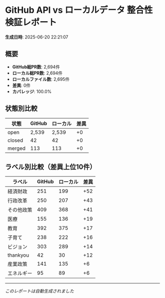 # GitHub API vs ローカルデータ 整合性検証レポート

**生成日時**: 2025-06-20 22:21:07

## 概要

- **GitHub総PR数**: 2,694件
- **ローカル総PR数**: 2,694件
- **ローカルファイル数**: 2,695件
- **差異**: 0件
- **カバレッジ**: 100.0%

## 状態別比較

| 状態 | GitHub | ローカル | 差異 |
|------|--------|----------|------|
| open | 2,539 | 2,539 | +0 |
| closed | 42 | 42 | +0 |
| merged | 113 | 113 | +0 |

## ラベル別比較（差異上位10件）

| ラベル | GitHub | ローカル | 差異 |
|--------|--------|----------|------|
| 経済財政 | 251 | 199 | +52 |
| 行政改革 | 250 | 207 | +43 |
| その他政策 | 409 | 368 | +41 |
| 医療 | 155 | 136 | +19 |
| 教育 | 392 | 375 | +17 |
| 子育て | 238 | 222 | +16 |
| ビジョン | 303 | 289 | +14 |
| thankyou | 42 | 30 | +12 |
| 産業政策 | 141 | 135 | +6 |
| エネルギー | 95 | 89 | +6 |

---
*このレポートは自動生成されました*